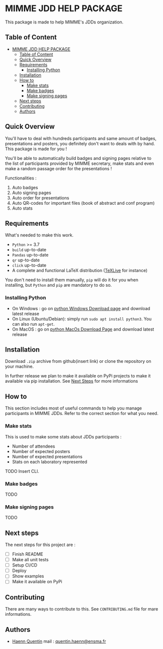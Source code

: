 # MIMME JDD HELP PACKAGE

This package is made to help MIMME's JDDs organization.

## Table of Content

- [MIMME JDD HELP PACKAGE](#mimme-jdd-help-package)
  - [Table of Content](#table-of-content)
  - [Quick Overview](#quick-overview)
  - [Requirements](#requirements)
    - [Installing Python](#installing-python)
  - [Installation](#installation)
  - [How to](#how-to)
    - [Make stats](#make-stats)
    - [Make badges](#make-badges)
    - [Make signing pages](#make-signing-pages)
  - [Next steps](#next-steps)
  - [Contributing](#contributing)
  - [Authors](#authors)

## Quick Overview

You'll have to deal with hundreds participants and same amount of badges, presentations and posters, you definitely don't want to deals with by hand. This package is made for you !

You'll be able to automatically build badges and signing pages relative to the list of participants provided by MIMME secretary, make stats and even make a random passage order for the presentations !

Functionalities :
1. Auto badges
2. Auto signing pages
3. Auto order for presentations
4. Auto QR-codes for important files (book of abstract and conf program)
5. Auto stats

## Requirements

What's needed to make this work.

- `Python` >= 3.7
- `build` up-to-date
- `Pandas` up-to-date
- `qr` up-to-date
- `click` up-to-date
- A complete and functional LaTeX distribution ([TeXLive](https://tug.org/texlive/acquire-netinstall.html) for instance)

You don't need to install them manually, `pip` will do it for you when installing, but `Python` and `pip` are mandatory to do so.

### Installing Python

- On Windows : go on [python Windows Download page](https://www.python.org/downloads/windows/) and download latest release
- On Linux (Ubuntu/Debian): simply run `sudo apt install python3`. You can also run `apt-get`.
- On MacOS : go on [python MacOs Download Page](https://www.python.org/downloads/macos/) and download latest release

## Installation

Download  `.zip` archive from github(insert link) or clone the repository on your machine.

In further release we plan to make it available on PyPi projects to make it available via pip installation. See [Next Steps](#next-steps) for more informations

## How to

This section includes most of useful commands to help you manage participants in MIMME JDDs. Refer to the correct section for what you need.

### Make stats

This is used to make some stats about JDDs participants :

- Number of attendees
- Number of expected posters
- Number of expected presentations
- Stats on each laboratory represented

TODO Insert CLI.

### Make badges

TODO

### Make signing pages

TODO

## Next steps

The next steps for this project are :

- [ ] Finish README
- [ ] Make all unit tests
- [ ] Setup CI/CD
- [ ] Deploy
- [ ] Show examples
- [ ] Make it available on PyPi

## Contributing

There are many ways to contribute to this. See `CONTRIBUTING.md` file for mare informations.
## Authors

- [Haenn Quentin](https://github.com/quentinhaenn) mail : quentin.haenn@ensma.fr